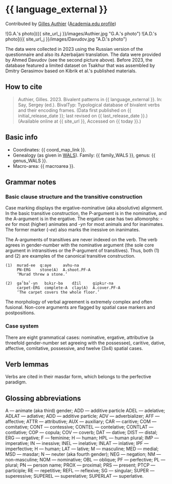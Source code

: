 # {{ language_external }}

Contributed by [Gilles Authier](https://www.ephe.psl.eu/gilles-authier) ([Academia.edu profile](https://ephe.academia.edu/GillesAuthier)) 

![G.A.'s photo]({{ site_url_j }}/images/Authier.jpg "G.A.'s photo")
![A.D.'s photo]({{ site_url_j }}/images/Davudov.jpg "A.D.'s photo")

The data were collected in 2023 using the Russian version of the questionnaire and also its Azerbaijani translation. The data were provided by Ahmed Davudov (see the second picture above). Before 2023, the database featured a limited dataset on Tsakhur that was assembled by Dmitry Gerasimov based on Kibrik et al.'s published materials.

## How to cite

> Authier, Gilles. 2023. Bivalent patterns in {{ language_external }}. In: Say, Sergey (ed.). BivalTyp: Typological database of bivalent verbs and their encoding frames. (Data first published on {{ initial_release_date }}; last revised on {{ last_release_date }}.) (Available online at {{ site_url }}, Accessed on {{ today }}.)

## Basic info

- Coordinates: {{ coord_map_link }}.
- Genealogy (as given in [WALS](https://wals.info/)). Family: {{ family_WALS }}, genus: {{ genus_WALS }}.
- Macro-area: {{ macroarea }}.

## Grammar notes

### Basic clause structure and the transitive construction

Case marking displays the ergative-nominative (aka absolutive) alignment. In the basic transitive construction, the P-argument is in the nominative, and the A-argument is in the ergative. The ergative case has two allomorphs: *-ee* for most (higher) animates and *-yn* for most animals and for inanimates. The former marker (*-ee*) also marks the inessive on inanimates.

The A-arguments of transitives are never indexed on the verb. The verb agrees in gender-number with the nominative argument (the sole core argument in intransitives or the P-argument of transitives). Thus, both (1) and (2) are examples of the canonical transitive construction.

```
(1)  murad-ee  q:aye     avhu-na
     PN-ERG    stone(A)  A.shoot.PF-A
     ‘Murad threw a stone.’

(2)  gaˁbaˁ-yn   bıkır-ba    džil     gipkır-na
     carpet-ERG  complete-A  clay(A)  A.cover.PF-A
     ‘The carpet covers the whole floor.’
```

The morphology of verbal agreement is extremely complex and often fusional. Non-core arguments are flagged by spatial case markers and postpositions. 

### Case system

There are eight grammatical cases: nominative, ergative, attributive (a threefold gender-number set agreeing with the possessee), caritive, dative, affective, comitative, possessive, and twelve (3x4) spatial cases.

## Verb lemmas

Verbs are cited in their masdar form, which belongs to the perfective paradigm.

## Glossing abbreviations

A — animate (aka third) gender; ADD — additive particle ADEL — adelative; ADLAT — adlative; ADD — additive particle; ADV — adverbializer; AFF — affective; ATTR — attributive; AUX — auxiliary; CAR — caritive; COM — comitative; CONT — contessive; CONTEL — contelative; CONTLAT — contlative; COP — copula; COV — coverb; DAT — dative; DIST — distal; ERG — ergative; F — feminine; H —  human; HPL —  human plural; IMP — imperative; IN — inessive; INEL — inelative; INLAT — inlative; IPF — imperfective; H — human; LAT — lative; M — masculine; MED — medial; MSD — masdar; N — neuter (aka fourth gender); NEG — negation;  NM — non-masculine; NOM — nominative; OBL — oblique; PF — perfective; PL — plural; PN — person name; PROX — proximal; PRS — present; PTCP — participle; RE — repetitive; REFL — reflexive; SG — singular; SUPER — superessive; SUPEREL — superelative; SUPERLAT — superlative.

